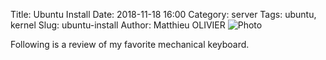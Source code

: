 Title: Ubuntu Install
Date: 2018-11-18 16:00
Category: server
Tags: ubuntu, kernel
Slug: ubuntu-install
Author: Matthieu OLIVIER
![Photo](test.jpg)

Following is a review of my favorite mechanical keyboard.
